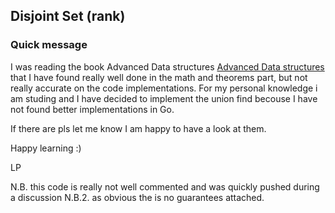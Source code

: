 ## Disjoint Set (rank)

### Quick message
I was reading the book Advanced Data structures [Advanced Data structures](https://www.amazon.co.uk/Advanced-Data-Structures-Peter-Brass/dp/0521880378)
that I have found really well done in the math and theorems part, but 
not really accurate on the code implementations.
For my personal knowledge i am studing and I have decided to implement
the union find becouse I have not found better implementations in Go.

If there are pls let me know I am happy to have a look at them.

Happy learning :)

LP

N.B. this code is really not well commented and was quickly pushed during a discussion
N.B.2. as obvious the is no guarantees attached.
